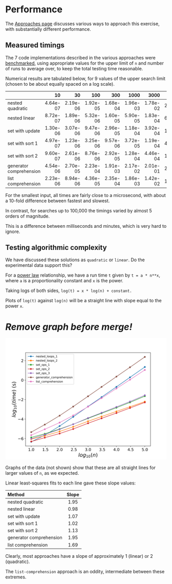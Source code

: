 # Performance

The [Approaches page][approaches-page] discusses various ways to approach this exercise, with substantially different performance.

## Measured timings

The 7 code implementations described in the various approaches were [benchmarked][benchmark-code], using appropriate values for the upper limit of `n` and number of runs to average over, to keep the total testing time reasonable.

Numerical results are tabulated below, for 9 values of the upper search limit (chosen to be about equally spaced on a log scale).

|                         |       10 |       30 |       100 |       300 |       1000 |       3000 |    10,000 |      30,000 |   100,000 |
|:------------------------|---------:|---------:|----------:|----------:|-----------:|-----------:|----------:|------------:|----------:|
| nested quadratic        | 4.64e-07 | 2.19e-06 |  1.92e-05 |  1.68e-04 |   1.96e-03 |   1.78e-02 |  2.03e-01 |    1.92e+00 |  2.22e+01 |
| nested linear           | 8.72e-07 | 1.89e-06 |  5.32e-06 |  1.60e-05 |   5.90e-05 |   1.83e-04 |  6.09e-04 |    1.84e-03 |  6.17e-03 |
| set with update         | 1.30e-06 | 3.07e-06 |  9.47e-06 |  2.96e-05 |   1.18e-04 |   3.92e-04 |  1.47e-03 |    5.15e-03 |  2.26e-02 |
| set with sort 1         | 4.97e-07 | 1.23e-06 |  3.25e-06 |  9.57e-06 |   3.72e-05 |   1.19e-04 |  4.15e-04 |    1.38e-03 |  5.17e-03 |
| set with sort 2         | 9.60e-07 | 2.61e-06 |  8.76e-06 |  2.92e-05 |   1.28e-04 |   4.46e-04 |  1.77e-03 |    6.29e-03 |  2.79e-02 |
| generator comprehension | 4.54e-06 | 2.70e-05 |  2.23e-04 |  1.91e-03 |   2.17e-02 |   2.01e-01 |  2.28e+00 |    2.09e+01 |  2.41e+02 |
| list comprehension      | 2.23e-06 | 8.94e-06 |  4.36e-05 |  2.35e-04 |   1.86e-03 |   1.42e-02 |  1.39e-01 |    1.11e+00 |  1.10e+01 |

For the smallest input, all times are fairly close to a microsecond, with about a 10-fold difference between fastest and slowest.

In contrast, for searches up to 100,000 the timings varied by almost 5 orders of magnitude.

This is a difference between milliseconds and minutes, which is very hard to ignore.

## Testing algorithmic complexity

We have discussed these solutions as `quadratic` or `linear`.
Do the experimental data support this?

For a [power law][power-law] relationship, we have a run time `t` given by `t = a * n**x`, where `a` is a proportionality constant and `x` is the power.

Taking logs of both sides, `log(t) = x * log(n) + constant.`

Plots of `log(t)` against `log(n)` will be a straight line with slope equal to the power `x`.

# ***Remove graph before merge!***

![](slopes.svg)

Graphs of the data (not shown) show that these are all straight lines for larger values of `n`, as we expected.

Linear least-squares fits to each line gave these slope values:

| Method           | Slope |
|:-----------------|:-----:|
| nested quadratic | 1.95  |
|    nested linear | 0.98  |
|  set with update | 1.07  |
|  set with sort 1 | 1.02  |
|  set with sort 2 | 1.13  |
| generator comprehension | 1.95 |
| list comprehension | 1.69 |

Clearly, most approaches have a slope of approximately 1 (linear) or 2 (quadratic).

The `list-comprehension` approach is an oddity, intermediate between these extremes.


[approaches-page]: https://exercism.org/tracks/python/exercises/sieve/approaches
[benchmark-code]: https://github.com/exercism/python/blob/main/exercises/practice/sieve/.articles/performance/code/Benchmark.py
[power-law]: https://en.wikipedia.org/wiki/Power_law